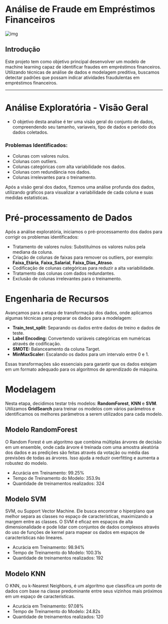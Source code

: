 # Análise de Fraude em Empréstimos Financeiros
![img](https://github.com/DevTheo25/Analise-de-Fraude/assets/122491960/99f46c3f-0f04-4f5d-81d9-9d34e36f5b77)

## Introdução

Este projeto tem como objetivo principal desenvolver um modelo de machine learning capaz de identificar fraudes em empréstimos financeiros. Utilizando técnicas de análise de dados e modelagem preditiva, buscamos detectar padrões que possam indicar atividades fraudulentas em empréstimos financeiros.

---
# Análise Exploratória - Visão Geral
- O objetivo desta analise é ter uma visão geral do conjunto de dados, compreendendo seu tamanho, variaveis, tipo de dados e período dos dados coletados.

### Problemas Identificados:
- Colunas com valores nulos.
- Colunas com outliers.
- Colunas categóricas com alta variabilidade nos dados.
- Colunas com redundância nos dados.
- Colunas irrelevantes para o treinamento.

Após a visão geral dos dados, fizemos uma análise profunda dos dados, utilizando gráficos para visualizar a variabilidade de cada coluna e suas medidas estatísticas.


# Pré-processamento de Dados
Após a análise exploratória, iniciamos o pré-processamento dos dados para corrigir os problemas identificados:

- Tratamento de valores nulos: Substituímos os valores nulos pela mediana da coluna.
- Criação de colunas de faixas para remover os outliers, por exemplo: **Faixa_Etária**, **Faixa_Salarial**, **Faixa_Dias_Atraso**.
- Codificação de colunas categóricas para reduzir a alta variabilidade.
- Tratamento das colunas com dados redundantes.
- Exclusão de colunas irrelevantes para o treinamento.

# Engenharia de Recursos
Avançamos para a etapa de transformação dos dados, onde aplicamos algumas técnicas para preparar os dados para a modelagem:

- **Train_test_split:** Separando os dados entre dados de treino e dados de teste.
- **Label Encoding:** Convertendo variáveis categóricas em numéricas através de codificação.
- **SMOTE:** Balanceamento da coluna Target.
- **MinMaxScaler:** Escalando os dados para um intervalo entre 0 e 1.

  
Essas transformações são essenciais para garantir que os dados estejam em um formato adequado para os algoritmos de aprendizado de máquina.


# Modelagem
Nesta etapa, decidimos testar três modelos: **RandomForest**, **KNN** e **SVM**. Utilizamos **GridSearch** para treinar os modelos com vários parâmetros e identificamos os melhores parâmetros a serem utilizados para cada modelo.

## Modelo RandomForest
O Random Forest é um algoritmo que combina múltiplas árvores de decisão em um ensemble, onde cada árvore é treinada com uma amostra aleatória dos dados e as predições são feitas através da votação ou média das previsões de todas as árvores. Isso ajuda a reduzir overfitting e aumenta a robustez do modelo.

- Acurácia em Treinamento: 99.25%
- Tempo de Treinamento do Modelo:  353.9s
- Quantidade de treinamentos realizados:  324

## Modelo SVM
SVM, ou Support Vector Machine. Ele busca encontrar o hiperplano que melhor separa as classes no espaço de características, maximizando a margem entre as classes. O SVM é eficaz em espaços de alta dimensionalidade e pode lidar com conjuntos de dados complexos através do uso de funções de kernel para mapear os dados em espaços de características não lineares.

- Acurácia em Treinamento: 98.94%
- Tempo de Treinamento do Modelo:  100.31s
- Quantidade de treinamentos realizados:  192
  
## Modelo KNN
O KNN, ou k-Nearest Neighbors, é um algoritmo que classifica um ponto de dados com base na classe predominante entre seus vizinhos mais próximos em um espaço de características.

- Acurácia em Treinamento: 97.08%
- Tempo de Treinamento do Modelo:  24.82s
- Quantidade de treinamentos realizados:  120
  

